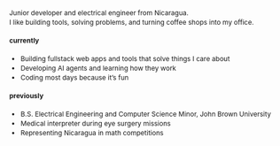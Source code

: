 <div style="font-size: 0.75rem; line-height: 1.4;">

Junior developer and electrical engineer from Nicaragua.  
I like building tools, solving problems, and turning coffee shops into my office.

#### currently
- Building fullstack web apps and tools that solve things I care about
- Developing AI agents and learning how they work  
- Coding most days because it’s fun

#### previously
- B.S. Electrical Engineering and Computer Science Minor, John Brown University  
- Medical interpreter during eye surgery missions  
- Representing Nicaragua in math competitions

</div>
